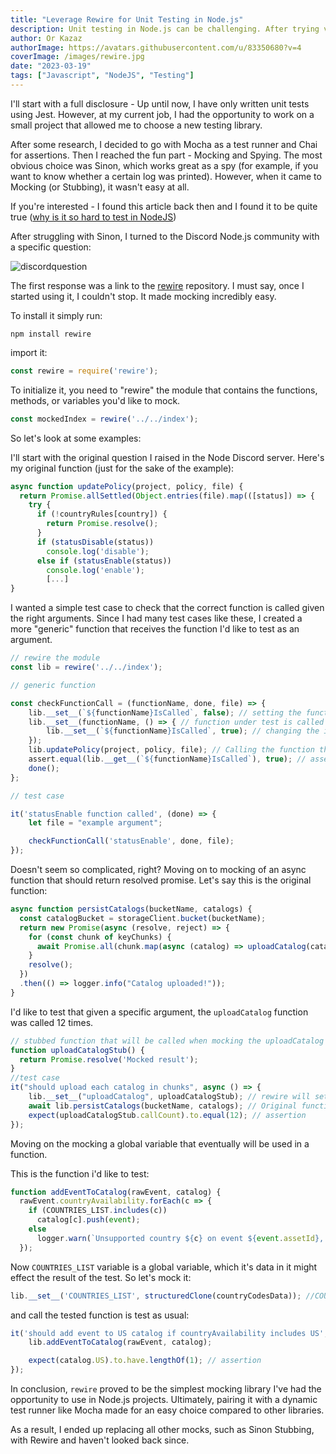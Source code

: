 ```yaml
---
title: "Leverage Rewire for Unit Testing in Node.js"
description: Unit testing in Node.js can be challenging. After trying various libraries, I found Rewire to be the most practical for testing purposes
author: Or Kazaz
authorImage: https://avatars.githubusercontent.com/u/83350680?v=4
coverImage: /images/rewire.jpg
date: "2023-03-19"
tags: ["Javascript", "NodeJS", "Testing"]
---
```


I'll start with a full disclosure - Up until now, I have only written unit tests using Jest. However, at my current job, I had the opportunity to work on a small project that allowed me to choose a new testing library.

After some research, I decided to go with Mocha as a test runner and Chai for assertions. Then I reached the fun part - Mocking and Spying.
The most obvious choice was Sinon, which works great as a spy (for example, if you want to know whether a certain log was printed). However, when it came to Mocking (or Stubbing), it wasn't easy at all.

If you're interested - I found this article back then and I found it to be quite true ([why is it so hard to test in NodeJS](https://www.vinnie.work/blog/2021-09-18-why-so-hard-testing-with-es6-imports))

After struggling with Sinon, I turned to the Discord Node.js community with a specific question:

![discordquestion](/images/discord-node-test.png)

The first response was a link to the [rewire](https://github.com/jhnns/rewire) repository. I must say, once I started using it, I couldn't stop. It made mocking incredibly easy.

To install it simply run:

```
npm install rewire
```
import it:
```js
const rewire = require('rewire');
```
To initialize it, you need to "rewire" the module that contains the functions, methods, or variables you'd like to mock.

```js
const mockedIndex = rewire('../../index');
```

So let's look at some examples:

I'll start with the original question I raised in the Node Discord server. 
Here's my original function (just for the sake of the example):

```js
async function updatePolicy(project, policy, file) {
  return Promise.allSettled(Object.entries(file).map(([status]) => {
    try {
      if (!countryRules[country]) {
        return Promise.resolve();
      }
      if (statusDisable(status))
        console.log('disable');
      else if (statusEnable(status))
        console.log('enable');
        [...]
}
```
I wanted a simple test case to check that the correct function is called given the right arguments. 
Since I had many test cases like these, I created a more "generic" function that receives the function I'd like to test as an argument.

```js
// rewire the module
const lib = rewire('../../index');

// generic function

const checkFunctionCall = (functionName, done, file) => {
    lib.__set__(`${functionName}IsCalled`, false); // setting the function under test to isCalled false
    lib.__set__(functionName, () => { // function under test is called
        lib.__set__(`${functionName}IsCalled`, true); // changing the isCalled to true in this case.
    });
    lib.updatePolicy(project, policy, file); // Calling the function that eventually calls the function i'd like to assert on
    assert.equal(lib.__get__(`${functionName}IsCalled`), true); // asserting that isCalled is true
    done();
};

// test case

it('statusEnable function called', (done) => {
    let file = "example argument";

    checkFunctionCall('statusEnable', done, file);
});
```

Doesn't seem so complicated, right?
Moving on to mocking of an async function that should return resolved promise. Let's say this is the original function:

```js
async function persistCatalogs(bucketName, catalogs) {
  const catalogBucket = storageClient.bucket(bucketName);
  return new Promise(async (resolve, reject) => {
    for (const chunk of keyChunks) {
      await Promise.all(chunk.map(async (catalog) => uploadCatalog(catalogBucket, cacheTtl, catalog, catalogs[catalog])));
    }
    resolve();
  })
  .then(() => logger.info("Catalog uploaded!"));
}
```
I'd like to test that given a specific argument, the `uploadCatalog` function was called 12 times.

```js
// stubbed function that will be called when mocking the uploadCatalog function
function uploadCatalogStub() {
  return Promise.resolve('Mocked result');
}
//test case
it("should upload each catalog in chunks", async () => {
    lib.__set__("uploadCatalog", uploadCatalogStub); // rewire will set uploadCatalogStub once uploadCatalog is called
    await lib.persistCatalogs(bucketName, catalogs); // Original function called
    expect(uploadCatalogStub.callCount).to.equal(12); // assertion
});
```

Moving on the mocking a global variable that eventually will be used in a function.

This is the function i'd like to test:

```js
function addEventToCatalog(rawEvent, catalog) {
  rawEvent.countryAvailability.forEach(c => {
    if (COUNTRIES_LIST.includes(c))
      catalog[c].push(event);
    else
      logger.warn(`Unsupported country ${c} on event ${event.assetId}, skipping for catalog`);
  });
```
Now `COUNTRIES_LIST` variable is a global variable, which it's data in it might effect the result of the test. So let's mock it:

```js
lib.__set__('COUNTRIES_LIST', structuredClone(countryCodesData)); //COUNTRIES_LIST is a global variable, here it'll return a clone of another data i chose.
```

and call the tested function is test as usual:

```js
it('should add event to US catalog if countryAvailability includes US', () => {
    lib.addEventToCatalog(rawEvent, catalog);

    expect(catalog.US).to.have.lengthOf(1); // assertion
});
```

In conclusion, `rewire` proved to be the simplest mocking library I've had the opportunity to use in Node.js projects. 
Ultimately, pairing it with a dynamic test runner like Mocha made for an easy choice compared to other libraries. 

As a result, I ended up replacing all other mocks, such as Sinon Stubbing, with Rewire and haven't looked back since.
